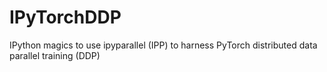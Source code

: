 # IPyTorchDDP
IPython magics to use ipyparallel (IPP) to harness PyTorch distributed data parallel training (DDP)
